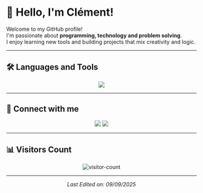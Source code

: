 # 👋 Hello, I'm Clément!  

Welcome to my GitHub profile!  
I'm passionate about **programming, technology and problem solving**.  
I enjoy learning new tools and building projects that mix creativity and logic.  

---

## 🛠️ Languages and Tools

<p align="center">
  <img src="https://skillicons.dev/icons?i=python,java,cpp,c,js,php,html,css,nodejs,postgres,mongodb,figma,vscode,docker" />
</p>

---

## 🤝 Connect with me

<p align="center">
  <a href="mailto:clementnoel62@gmail.com"><img src="https://img.shields.io/badge/Gmail-D14836?style=for-the-badge&logo=gmail&logoColor=white"></a>
  <a href="www.linkedin.com/in/clément-noël-579071314"><img src="https://img.shields.io/badge/LinkedIn-0077B5?style=for-the-badge&logo=linkedin&logoColor=white"></a>
</p>

---

## 📊 Visitors Count

<p align="center">
  <img src="https://hits.seeyoufarm.com/api/count/incr/badge.svg?url=https://github.com/TON_PSEUDO&title=Visitors+Count" alt="visitor-count" />
</p>


---

<p align="center">
  <i>Last Edited on: 09/09/2025</i>
</p>
